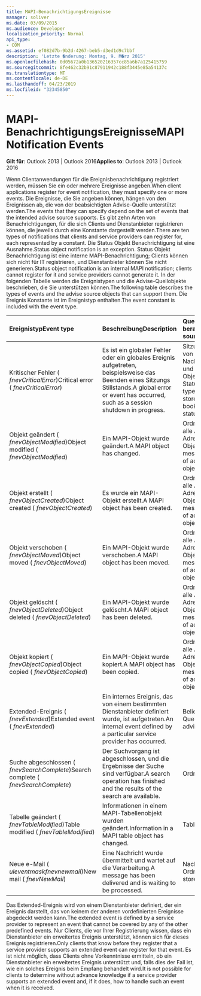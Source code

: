 ```yaml
---
title: MAPI-BenachrichtigungsEreignisse
manager: soliver
ms.date: 03/09/2015
ms.audience: Developer
localization_priority: Normal
api_type:
- COM
ms.assetid: ef082d7b-9b2d-4267-beb5-d3ed1d9c7bbf
description: 'Letzte �nderung: Montag, 9. M�rz 2015'
ms.openlocfilehash: 0d05672a0b136520216357cc85a6b7a125415759
ms.sourcegitcommit: 8fe462c32b91c87911942c188f3445e85a54137c
ms.translationtype: MT
ms.contentlocale: de-DE
ms.lasthandoff: 04/23/2019
ms.locfileid: "32345850"
---
```

# <a name="mapi-notification-events"></a><span data-ttu-id="33e9e-103">MAPI-BenachrichtigungsEreignisse</span><span class="sxs-lookup"><span data-stu-id="33e9e-103">MAPI Notification Events</span></span>

  
  
<span data-ttu-id="33e9e-104">**Gilt für**: Outlook 2013 | Outlook 2016</span><span class="sxs-lookup"><span data-stu-id="33e9e-104">**Applies to**: Outlook 2013 | Outlook 2016</span></span> 
  
<span data-ttu-id="33e9e-105">Wenn Clientanwendungen für die Ereignisbenachrichtigung registriert werden, müssen Sie ein oder mehrere Ereignisse angeben.</span><span class="sxs-lookup"><span data-stu-id="33e9e-105">When client applications register for event notification, they must specify one or more events.</span></span> <span data-ttu-id="33e9e-106">Die Ereignisse, die Sie angeben können, hängen von den Ereignissen ab, die von der beabsichtigten Advise-Quelle unterstützt werden.</span><span class="sxs-lookup"><span data-stu-id="33e9e-106">The events that they can specify depend on the set of events that the intended advise source supports.</span></span> <span data-ttu-id="33e9e-107">Es gibt zehn Arten von Benachrichtigungen, für die sich Clients und Dienstanbieter registrieren können, die jeweils durch eine Konstante dargestellt werden.</span><span class="sxs-lookup"><span data-stu-id="33e9e-107">There are ten types of notifications that clients and service providers can register for, each represented by a constant.</span></span> <span data-ttu-id="33e9e-108">Die Status Objekt Benachrichtigung ist eine Ausnahme.</span><span class="sxs-lookup"><span data-stu-id="33e9e-108">Status object notification is an exception.</span></span> <span data-ttu-id="33e9e-109">Status Objekt Benachrichtigung ist eine interne MAPI-Benachrichtigung; Clients können sich nicht für IT registrieren, und Dienstanbieter können Sie nicht generieren.</span><span class="sxs-lookup"><span data-stu-id="33e9e-109">Status object notification is an internal MAPI notification; clients cannot register for it and service providers cannot generate it.</span></span> <span data-ttu-id="33e9e-110">In der folgenden Tabelle werden die Ereignistypen und die Advise-Quellobjekte beschrieben, die Sie unterstützen können.</span><span class="sxs-lookup"><span data-stu-id="33e9e-110">The following table describes the types of events and the advise source objects that can support them.</span></span> <span data-ttu-id="33e9e-111">Die Ereignis Konstante ist im Ereignistyp enthalten.</span><span class="sxs-lookup"><span data-stu-id="33e9e-111">The event constant is included with the event type.</span></span>
  
|<span data-ttu-id="33e9e-112">**Ereignistyp**</span><span class="sxs-lookup"><span data-stu-id="33e9e-112">**Event type**</span></span>|<span data-ttu-id="33e9e-113">**Beschreibung**</span><span class="sxs-lookup"><span data-stu-id="33e9e-113">**Description**</span></span>|<span data-ttu-id="33e9e-114">**Quellobjekte beraten**</span><span class="sxs-lookup"><span data-stu-id="33e9e-114">**Advise source objects**</span></span>|
|:-----|:-----|:-----|
|<span data-ttu-id="33e9e-115">Kritischer Fehler ( _fnevCriticalError_)</span><span class="sxs-lookup"><span data-stu-id="33e9e-115">Critical error ( _fnevCriticalError_)</span></span>  <br/> |<span data-ttu-id="33e9e-116">Es ist ein globaler Fehler oder ein globales Ereignis aufgetreten, beispielsweise das Beenden eines Sitzungs Stillstands.</span><span class="sxs-lookup"><span data-stu-id="33e9e-116">A global error or event has occurred, such as a session shutdown in progress.</span></span>  <br/> |<span data-ttu-id="33e9e-117">Sitzung, alle Arten von Nachrichtenspeicher-und Adressbuch Objekten, Tabelle, Status</span><span class="sxs-lookup"><span data-stu-id="33e9e-117">Session, all types of message store and address book objects, table, status</span></span>  <br/> |
|<span data-ttu-id="33e9e-118">Objekt geändert ( _fnevObjectModified_)</span><span class="sxs-lookup"><span data-stu-id="33e9e-118">Object modified ( _fnevObjectModified_)</span></span>  <br/> |<span data-ttu-id="33e9e-119">Ein MAPI-Objekt wurde geändert.</span><span class="sxs-lookup"><span data-stu-id="33e9e-119">A MAPI object has changed.</span></span>  <br/> |<span data-ttu-id="33e9e-120">Ordner, Nachrichten, alle Arten von Adressbuch Objekten</span><span class="sxs-lookup"><span data-stu-id="33e9e-120">Folders, messages, all types of address book objects</span></span>  <br/> |
|<span data-ttu-id="33e9e-121">Objekt erstellt ( _fnevObjectCreated_)</span><span class="sxs-lookup"><span data-stu-id="33e9e-121">Object created ( _fnevObjectCreated_)</span></span>  <br/> |<span data-ttu-id="33e9e-122">Es wurde ein MAPI-Objekt erstellt.</span><span class="sxs-lookup"><span data-stu-id="33e9e-122">A MAPI object has been created.</span></span>  <br/> |<span data-ttu-id="33e9e-123">Ordner, Nachrichten, alle Arten von Adressbuch Objekten</span><span class="sxs-lookup"><span data-stu-id="33e9e-123">Folders, messages, all types of address book objects</span></span>  <br/> |
|<span data-ttu-id="33e9e-124">Objekt verschoben ( _fnevObjectMoved_)</span><span class="sxs-lookup"><span data-stu-id="33e9e-124">Object moved ( _fnevObjectMoved_)</span></span>  <br/> |<span data-ttu-id="33e9e-125">Ein MAPI-Objekt wurde verschoben.</span><span class="sxs-lookup"><span data-stu-id="33e9e-125">A MAPI object has been moved.</span></span>  <br/> |<span data-ttu-id="33e9e-126">Ordner, Nachrichten, alle Arten von Adressbuch Objekten</span><span class="sxs-lookup"><span data-stu-id="33e9e-126">Folders, messages, all types of address book objects</span></span>  <br/> |
|<span data-ttu-id="33e9e-127">Objekt gelöscht ( _fnevObjectDeleted_)</span><span class="sxs-lookup"><span data-stu-id="33e9e-127">Object deleted ( _fnevObjectDeleted_)</span></span>  <br/> |<span data-ttu-id="33e9e-128">Ein MAPI-Objekt wurde gelöscht.</span><span class="sxs-lookup"><span data-stu-id="33e9e-128">A MAPI object has been deleted.</span></span>  <br/> |<span data-ttu-id="33e9e-129">Ordner, Nachrichten, alle Arten von Adressbuch Objekten</span><span class="sxs-lookup"><span data-stu-id="33e9e-129">Folders, messages, all types of address book objects</span></span>  <br/> |
|<span data-ttu-id="33e9e-130">Objekt kopiert ( _fnevObjectCopied_)</span><span class="sxs-lookup"><span data-stu-id="33e9e-130">Object copied ( _fnevObjectCopied_)</span></span>  <br/> |<span data-ttu-id="33e9e-131">Ein MAPI-Objekt wurde kopiert.</span><span class="sxs-lookup"><span data-stu-id="33e9e-131">A MAPI object has been copied.</span></span>  <br/> |<span data-ttu-id="33e9e-132">Ordner, Nachrichten, alle Arten von Adressbuch Objekten</span><span class="sxs-lookup"><span data-stu-id="33e9e-132">Folders, messages, all types of address book objects</span></span>  <br/> |
|<span data-ttu-id="33e9e-133">Extended-Ereignis ( _fnevExtended_)</span><span class="sxs-lookup"><span data-stu-id="33e9e-133">Extended event ( _fnevExtended_)</span></span>  <br/> |<span data-ttu-id="33e9e-134">Ein internes Ereignis, das von einem bestimmten Dienstanbieter definiert wurde, ist aufgetreten.</span><span class="sxs-lookup"><span data-stu-id="33e9e-134">An internal event defined by a particular service provider has occurred.</span></span>  <br/> |<span data-ttu-id="33e9e-135">Beliebiges Advise-Quellobjekt</span><span class="sxs-lookup"><span data-stu-id="33e9e-135">Any advise source object</span></span>  <br/> |
|<span data-ttu-id="33e9e-136">Suche abgeschlossen ( _fnevSearchComplete_)</span><span class="sxs-lookup"><span data-stu-id="33e9e-136">Search complete ( _fnevSearchComplete_)</span></span>  <br/> |<span data-ttu-id="33e9e-137">Der Suchvorgang ist abgeschlossen, und die Ergebnisse der Suche sind verfügbar.</span><span class="sxs-lookup"><span data-stu-id="33e9e-137">A search operation has finished and the results of the search are available.</span></span>  <br/> |<span data-ttu-id="33e9e-138">Ordner</span><span class="sxs-lookup"><span data-stu-id="33e9e-138">Folders</span></span>  <br/> |
|<span data-ttu-id="33e9e-139">Tabelle geändert ( _fnevTableModified_)</span><span class="sxs-lookup"><span data-stu-id="33e9e-139">Table modified ( _fnevTableModified_)</span></span>  <br/> |<span data-ttu-id="33e9e-140">Informationen in einem MAPI-Tabellenobjekt wurden geändert.</span><span class="sxs-lookup"><span data-stu-id="33e9e-140">Information in a MAPI table object has changed.</span></span>  <br/> |<span data-ttu-id="33e9e-141">Tables</span><span class="sxs-lookup"><span data-stu-id="33e9e-141">Tables</span></span>  <br/> |
|<span data-ttu-id="33e9e-142">Neue e-Mail ( _uleventmaskfnevnewmail_)</span><span class="sxs-lookup"><span data-stu-id="33e9e-142">New mail ( _fnevNewMail_)</span></span>  <br/> |<span data-ttu-id="33e9e-143">Eine Nachricht wurde übermittelt und wartet auf die Verarbeitung.</span><span class="sxs-lookup"><span data-stu-id="33e9e-143">A message has been delivered and is waiting to be processed.</span></span>  <br/> |<span data-ttu-id="33e9e-144">Nachrichtenspeicher, Ordner</span><span class="sxs-lookup"><span data-stu-id="33e9e-144">Message store, folders</span></span>  <br/> |
   
<span data-ttu-id="33e9e-145">Das Extended-Ereignis wird von einem Dienstanbieter definiert, der ein Ereignis darstellt, das von keinem der anderen vordefinierten Ereignisse abgedeckt werden kann.</span><span class="sxs-lookup"><span data-stu-id="33e9e-145">The extended event is defined by a service provider to represent an event that cannot be covered by any of the other predefined events.</span></span> <span data-ttu-id="33e9e-146">Nur Clients, die vor Ihrer Registrierung wissen, dass ein Dienstanbieter ein erweitertes Ereignis unterstützt, können sich für dieses Ereignis registrieren.</span><span class="sxs-lookup"><span data-stu-id="33e9e-146">Only clients that know before they register that a service provider supports an extended event can register for that event.</span></span> <span data-ttu-id="33e9e-147">Es ist nicht möglich, dass Clients ohne Vorkenntnisse ermitteln, ob ein Dienstanbieter ein erweitertes Ereignis unterstützt und, falls dies der Fall ist, wie ein solches Ereignis beim Empfang behandelt wird.</span><span class="sxs-lookup"><span data-stu-id="33e9e-147">It is not possible for clients to determine without advance knowledge if a service provider supports an extended event and, if it does, how to handle such an event when it is received.</span></span>
  


